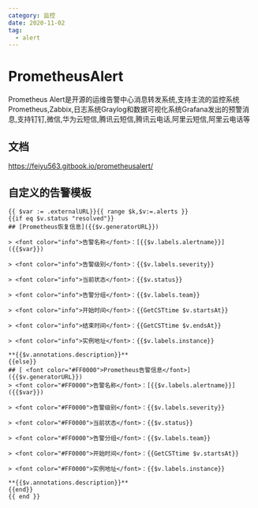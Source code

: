 ```yaml
---
category: 监控
date: 2020-11-02
tag:
  - alert
---
```




# PrometheusAlert

Prometheus Alert是开源的运维告警中心消息转发系统,支持主流的监控系统Prometheus,Zabbix,日志系统Graylog和数据可视化系统Grafana发出的预警消息,支持钉钉,微信,华为云短信,腾讯云短信,腾讯云电话,阿里云短信,阿里云电话等

## 文档

https://feiyu563.gitbook.io/prometheusalert/

## 自定义的告警模板

```
{{ $var := .externalURL}}{{ range $k,$v:=.alerts }}
{{if eq $v.status "resolved"}}
## [Prometheus恢复信息]({{$v.generatorURL}})

> <font color="info">告警名称</font>：[{{$v.labels.alertname}}]({{$var}})

> <font color="info">告警级别</font>：{{$v.labels.severity}}

> <font color="info">当前状态</font>：{{$v.status}}

> <font color="info">告警分组</font>：{{$v.labels.team}}

> <font color="info">开始时间</font>：{{GetCSTtime $v.startsAt}}

> <font color="info">结束时间</font>：{{GetCSTtime $v.endsAt}}

> <font color="info">实例地址</font>：{{$v.labels.instance}}

**{{$v.annotations.description}}**
{{else}}
## [ <font color="#FF0000">Prometheus告警信息</font>]({{$v.generatorURL}})
> <font color="#FF0000">告警名称</font>：[{{$v.labels.alertname}}]({{$var}})

> <font color="#FF0000">告警级别</font>：{{$v.labels.severity}}

> <font color="#FF0000">当前状态</font>：{{$v.status}}

> <font color="#FF0000">告警分组</font>：{{$v.labels.team}}

> <font color="#FF0000">开始时间</font>：{{GetCSTtime $v.startsAt}}

> <font color="#FF0000">实例地址</font>：{{$v.labels.instance}}

**{{$v.annotations.description}}**
{{end}}
{{ end }}
```

